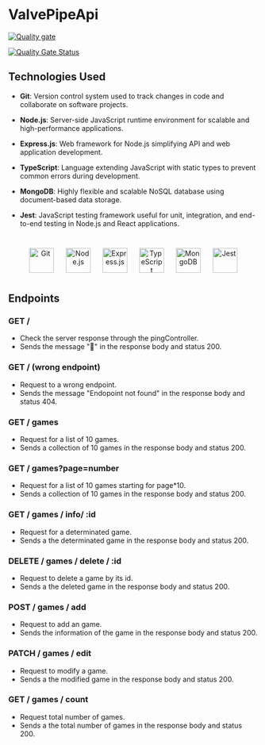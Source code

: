 # ValvePipeApi

[![Quality gate](https://sonarcloud.io/api/project_badges/quality_gate?project=isdi-coders-2023_Matias-Risco-Final-Project-back-202309-bcn)](https://sonarcloud.io/summary/new_code?id=isdi-coders-2023_Matias-Risco-Final-Project-back-202309-bcn)

[![Quality Gate Status](https://sonarcloud.io/api/project_badges/measure?project=isdi-coders-2023_Matias-Risco-Final-Project-back-202309-bcn&metric=alert_status)](https://sonarcloud.io/summary/new_code?id=isdi-coders-2023_Matias-Risco-Final-Project-back-202309-bcn)

## Technologies Used

- **Git**: Version control system used to track changes in code and collaborate on software projects.

- **Node.js**: Server-side JavaScript runtime environment for scalable and high-performance applications.

- **Express.js**: Web framework for Node.js simplifying API and web application development.

- **TypeScript**: Language extending JavaScript with static types to prevent common errors during development.

- **MongoDB**: Highly flexible and scalable NoSQL database using document-based data storage.

- **Jest**: JavaScript testing framework useful for unit, integration, and end-to-end testing in Node.js and React applications.

<br/>

<div align="center">  
<a href="https://github.com/" target="_blank"><img style="margin: 10px" src="https://profilinator.rishav.dev/skills-assets/git-scm-icon.svg" alt="Git" height="50" /></a>  
<a href="https://nodejs.org/" target="_blank"><img style="margin: 10px" src="https://profilinator.rishav.dev/skills-assets/nodejs-original-wordmark.svg" alt="Node.js" height="50" /></a>  
<a href="https://expressjs.com/" target="_blank"><img style="margin: 10px" src="https://profilinator.rishav.dev/skills-assets/express-original-wordmark.svg" alt="Express.js" height="50" /></a>  
<a href="https://www.typescriptlang.org/" target="_blank"><img style="margin: 10px" src="https://profilinator.rishav.dev/skills-assets/typescript-original.svg" alt="TypeScript" height="50" /></a>  
<a href="https://www.mongodb.com/" target="_blank"><img style="margin: 10px" src="https://profilinator.rishav.dev/skills-assets/mongodb-original-wordmark.svg" alt="MongoDB" height="50" /></a>  
<a href="https://www.jestjs.io/" target="_blank"><img style="margin: 10px" src="https://profilinator.rishav.dev/skills-assets/jest.svg" alt="Jest" height="50" /></a>  
</div>

## Endpoints

### GET /

- Check the server response through the pingController.
- Sends the message "🏓" in the response body and status 200.

### GET / (wrong endpoint)

- Request to a wrong endpoint.
- Sends the message "Endopoint not found" in the response body and status 404.

### GET / games

- Request for a list of 10 games.
- Sends a collection of 10 games in the response body and status 200.

### GET / games?page=number

- Request for a list of 10 games starting for page\*10.
- Sends a collection of 10 games in the response body and status 200.

### GET / games / info/ :id

- Request for a determinated game.
- Sends a the determinated game in the response body and status 200.

### DELETE / games / delete / :id

- Request to delete a game by its id.
- Sends a the deleted game in the response body and status 200.

### POST / games / add

- Request to add an game.
- Sends the information of the game in the response body and status 200.

### PATCH / games / edit

- Request to modify a game.
- Sends a the modified game in the response body and status 200.

### GET / games / count

- Request total number of games.
- Sends a the total number of games in the response body and status 200.
